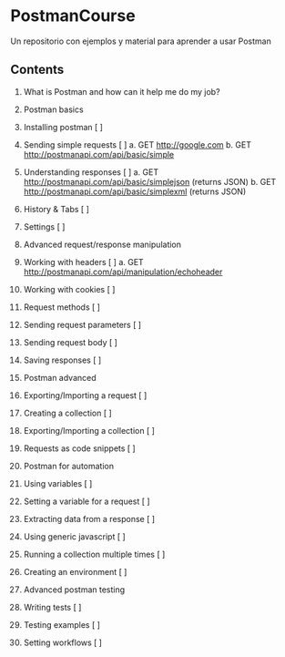 # PostmanCourse
Un repositorio con ejemplos y material para aprender a usar Postman

## Contents
1. What is Postman and how can it help me do my job?
2. Postman basics
 1. Installing postman  [ ]
 2. Sending simple requests [ ]
	a. GET http://google.com
	b. GET http://postmanapi.com/api/basic/simple
 3. Understanding responses [ ]
	a. GET http://postmanapi.com/api/basic/simplejson (returns JSON)
	b. GET http://postmanapi.com/api/basic/simplexml (returns JSON)
 4. History & Tabs [ ]
 5. Settings [ ]
 
3. Advanced request/response manipulation
 1. Working with headers [ ]
	a. GET http://postmanapi.com/api/manipulation/echoheader
 2. Working with cookies [ ]
 3. Request methods [ ]
 4. Sending request parameters [ ]
 5. Sending request body [ ]
 6. Saving responses [ ]
4. Postman advanced
 1. Exporting/Importing a request [ ]
 2. Creating a collection [ ]
 3. Exporting/Importing a collection [ ]
 4. Requests as code snippets [ ]
5. Postman for automation 
 1. Using variables [ ]
 2. Setting a variable for a request [ ]
 3. Extracting data from a response [ ]
 4. Using generic javascript [ ]
 5. Running a collection multiple times [ ]
 6. Creating an environment [ ]
6. Advanced postman testing
 1. Writing tests [ ]
 2. Testing examples [ ]
 3. Setting workflows [ ]